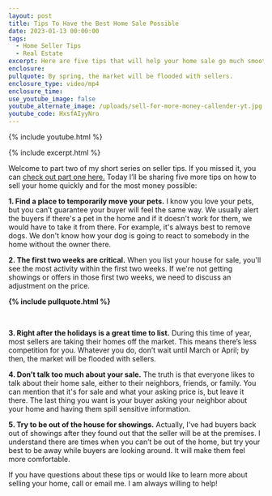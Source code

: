 ```yaml
---
layout: post
title: Tips To Have the Best Home Sale Possible
date: 2023-01-13 00:00:00
tags:
  - Home Seller Tips
  - Real Estate
excerpt: Here are five tips that will help your home sale go much smoother.
enclosure:
pullquote: By spring, the market will be flooded with sellers.
enclosure_type: video/mp4
enclosure_time:
use_youtube_image: false
youtube_alternate_image: /uploads/sell-for-more-money-callender-yt.jpg
youtube_code: HxsfAIyyNro
---
```

{% include youtube.html %}

{% include excerpt.html %}

Welcome to part two of my short series on seller tips. If you missed it, you can [check out part one here.](https://callenderhometeamjournal.com/have-a-hassle-free-home-sale.html) Today I’ll be sharing five more tips on how to sell your home quickly and for the most money possible:&nbsp;

**1\. Find a place to temporarily move your pets.** I know you love your pets, but you can’t guarantee your buyer will feel the same way. We usually alert the buyers if there's a pet in the home and if it doesn't work for them, we would have to take it from there. For example, it's always best to remove dogs. We don't know how your dog is going to react to somebody in the home without the owner there.

**2\. The first two weeks are critical.** When you list your house for sale, you'll see the most activity within the first two weeks. If we're not getting showings or offers in those first two weeks, we need to discuss an adjustment on the price.

**{% include pullquote.html %}**

&nbsp;

**3\. Right after the holidays is a great time to list.** During this time of year, most sellers are taking their homes off the market. This means there’s less competition for you. Whatever you do, don’t wait until March or April; by then, the market will be flooded with sellers.

**4\. Don’t talk too much about your sale.** The truth is that everyone likes to talk about their home sale, either to their neighbors, friends, or family. You can mention that it's for sale and what your asking price is, but leave it there. The last thing you want is your buyer asking your neighbor about your home and having them spill sensitive information.

**5\. Try to be out of the house for showings.** Actually, I've had buyers back out of showings after they found out that the seller will be at the premises. I understand there are times when you can’t be out of the home, but try your best to be away while buyers are looking around. It will make them feel more comfortable.

If you have questions about these tips or would like to learn more about selling your home, call or email me. I am always willing to help\!